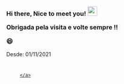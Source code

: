  
<h3>
 Hi there, Nice to meet you! <img src="https://media.giphy.com/media/hvRJCLFzcasrR4ia7z/giphy.gif" width="25px"/>
 
 Obrigada pela visita e volte sempre !! 
 
 😄 
</h3>

 
Desde: 01/11/2021 



<div align="center" style="margin: 40px 0; width: 100px">
    <a href="https://visitor-badge.glitch.me/badge?page_id=camila-github&left_color=green&right_color=blueviolet">
        
    </a>
</div>


 
 
 
